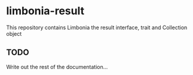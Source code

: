 # limbonia-result
This repository contains Limbonia the result interface, trait and Collection object

## TODO
Write out the rest of the documentation...

